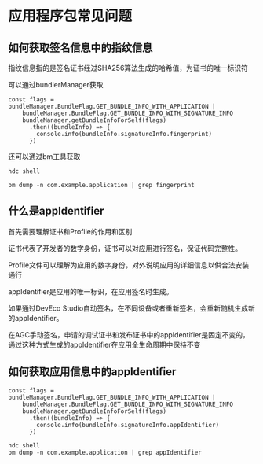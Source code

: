 # 应用程序包常见问题

## 如何获取签名信息中的指纹信息

指纹信息指的是签名证书经过SHA256算法生成的哈希值，为证书的唯一标识符

可以通过bundlerManager获取
```
const flags = bundleManager.BundleFlag.GET_BUNDLE_INFO_WITH_APPLICATION |
    bundleManager.BundleFlag.GET_BUNDLE_INFO_WITH_SIGNATURE_INFO
    bundleManager.getBundleInfoForSelf(flags)
      .then((bundleInfo) => {
        console.info(bundleInfo.signatureInfo.fingerprint)
      })
```

还可以通过bm工具获取
```
hdc shell

bm dump -n com.example.application | grep fingerprint
```

## 什么是appIdentifier

首先需要理解证书和Profile的作用和区别

证书代表了开发者的数字身份，证书可以对应用进行签名，保证代码完整性。

Profile文件可以理解为应用的数字身份，对外说明应用的详细信息以供合法安装通行

appIdentifier是应用的唯一标识，在应用签名时生成。

如果通过DevEco Studio自动签名，在不同设备或者重新签名，会重新随机生成新的appIdentifier。

在AGC手动签名，申请的调试证书和发布证书中的appIdentifier是固定不变的，通过这种方式生成的appIdentifier在应用全生命周期中保持不变

## 如何获取应用信息中的appIdentifier

```
const flags = bundleManager.BundleFlag.GET_BUNDLE_INFO_WITH_APPLICATION |
    bundleManager.BundleFlag.GET_BUNDLE_INFO_WITH_SIGNATURE_INFO
    bundleManager.getBundleInfoForSelf(flags)
      .then((bundleInfo) => {
        console.info(bundleInfo.signatureInfo.appIdentifier)
      })
```

```
hdc shell
bm dump -n com.example.application | grep appIdentifier
```
